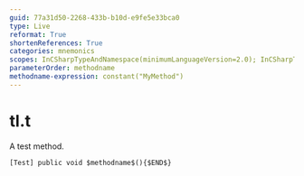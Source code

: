 ```yaml
---
guid: 77a31d50-2268-433b-b10d-e9fe5e33bca0
type: Live
reformat: True
shortenReferences: True
categories: mnemonics
scopes: InCSharpTypeAndNamespace(minimumLanguageVersion=2.0); InCSharpTypeMember(minimumLanguageVersion=2.0)
parameterOrder: methodname
methodname-expression: constant("MyMethod")
---
```


# tl.t

A test method.

```
[Test] public void $methodname$(){$END$}
```
